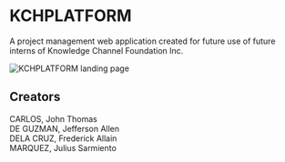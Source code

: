 # KCHPLATFORM

A project management web application created for future use of future interns of Knowledge Channel Foundation Inc.

![KCHPLATFORM landing page](https://i.imgur.com/wAXM9rE.png "KCHPLATFORM Landing page")

## Creators
CARLOS, John Thomas  
DE GUZMAN, Jefferson Allen  
DELA CRUZ, Frederick Allain  
MARQUEZ, Julius Sarmiento   
